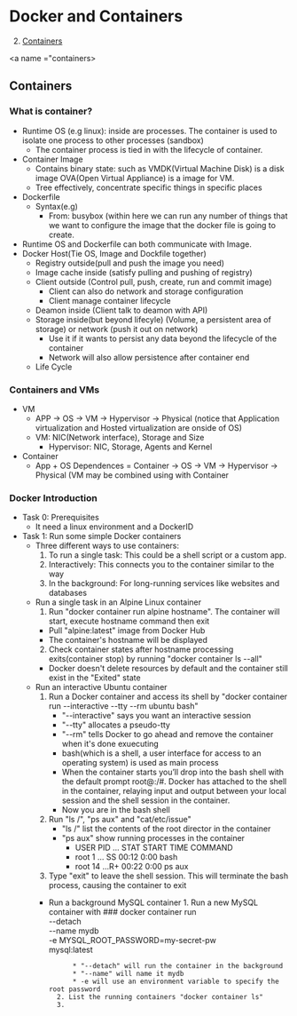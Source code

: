 <a name="menu"></a>
# Docker and Containers
2. [Containers](#containers)

<a name ="containers></a>
## Containers
### What is container?
* Runtime OS (e.g linux): inside are processes. The container is used to isolate one process to other processes (sandbox)
  * The container process is tied in with the lifecycle of container.
* Container Image
  * Contains binary state: such as VMDK(Virtual Machine Disk) is a disk image OVA(Open Virtual Appliance) is a image for VM.
  * Tree effectively, concentrate specific things in specific places
* Dockerfile
  * Syntax(e.g)
    * From: busybox (within here we can run any number of things that we want to configure the image that the docker file is going to create.
* Runtime OS and Dockerfile can both communicate with Image.
* Docker Host(Tie OS, Image and Dockfile together)
  * Registry outside(pull and push the image you need)
  * Image cache inside (satisfy pulling and pushing of registry)
  * Client outside (Control pull, push, create, run and commit image) 
    * Client can also do network and storage configuration
    * Client manage container lifecycle
  * Deamon inside (Client talk to deamon with API) 
  * Storage inside(but beyond lifecyle) (Volume, a persistent area of storage) or network (push it out on network)
    * Use it if it wants to persist any data beyond the lifecycle of the container
    * Network will also allow persistence after container end
  * Life Cycle 
### Containers and VMs
* VM
	* APP -> OS -> VM -> Hypervisor -> Physical (notice that Application virtualization and Hosted virtualization are onside of OS)
  * VM: NIC(Network interface), Storage and Size
	* Hypervisor: NIC, Storage, Agents and Kernel
* Container
  * App + OS Dependences = Container -> OS -> VM -> Hypervisor -> Physical (VM may be combined using with Container
### Docker Introduction
* Task 0: Prerequisites
  * It need a linux environment and a DockerID
* Task 1: Run some simple Docker containers
  * Three different ways to use containers:
    1. To run a single task: This could be a shell script or a custom app.
    2. Interactively: This connects you to the container similar to the way 
    3. In the background: For long-running services like websites and databases
  * Run a single task in an Alpine Linux container
    1. Run "docker container run alpine hostname". The container will start, execute hostname command then exit
      * Pull "alpine:latest" image from Docker Hub
      * The container's hostname will be displayed
    2. Check container states after hostname processing exits(container stop) by running "docker container ls --all"
      * Docker doesn't delete resources by default and the container still exist in the "Exited" state
  * Run an interactive Ubuntu container
	1. Run a Docker container and access its shell by "docker container run --interactive --tty --rm ubuntu bash"
		* "--interactive" says you want an interactive session
		* "--tty" allocates a pseudo-tty
		* "--rm" tells Docker to go ahead and remove the container when it's done exuecuting
		* bash(which is a shell, a user interface for access to an operating system) is used as main process
		* When the container starts you’ll drop into the bash shell with the default prompt root@<container id>:/#. Docker has attached to the shell in the container, relaying input and output between your local session and the shell session in the container.
		* Now you are in the bash shell
	2. Run "ls /", "ps aux" and "cat/etc/issue"
		* "ls /" list the contents of the root director in the container
		* "ps aux" show running processes in the container
			* USER PID ... STAT START TIME COMMAND
			* root 1 ... SS 00:12 0:00 bash
			* root 14 ...R+ 00:22 0:00 ps aux
	3. Type "exit" to leave the shell session. This will terminate the bash process, causing the container to exit
	* Run a background MySQL container
			1. Run a new MySQL container with
			###
				 docker container run \
				 --detach \
				 --name mydb \
				 -e MYSQL_ROOT_PASSWORD=my-secret-pw \
				 mysql:latest

				* "--detach" will run the container in the background
				* "--name" will name it mydb
				* -e will use an environment variable to specify the root password
			2. List the running containers "docker container ls"
			3. 



